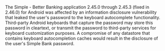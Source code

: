 The Simple - Better Banking application 2.45.0 through 2.45.3 (fixed in 2.46.0) for Android was affected by an information disclosure vulnerability that leaked the user's password to the keyboard autocomplete functionality. Third-party Android keyboards that capture the password may store this password in cleartext, or transmit the password to third-party services for keyboard customization purposes. A compromise of any datastore that contains keyboard autocompletion caches would result in the disclosure of the user's Simple Bank password.